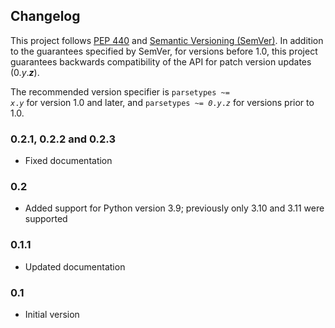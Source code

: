 ## Changelog

This project follows [PEP 440](https://peps.python.org/pep-0440/) and [Semantic Versioning (SemVer)](https://semver.org/spec/v2.0.0.html). In addition to the guarantees specified by SemVer, for versions before 1.0, this project guarantees backwards compatibility of the API for patch version updates (0.<var>y</var>.<b><var>z</var></b>).

The recommended version specifier is <code>parsetypes ~= <var>x</var>.<var>y</var></code> for version 1.0 and later, and <code>parsetypes ~= <var>0</var>.<var>y</var>.<var>z</var></code> for versions prior to 1.0.

### 0.2.1, 0.2.2 and 0.2.3

- Fixed documentation

### 0.2

- Added support for Python version 3.9; previously only 3.10 and 3.11 were supported

### 0.1.1

- Updated documentation

### 0.1

- Initial version
